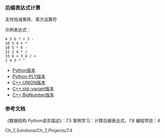 ### 后缀表达式计算

支持加减乘除、乘方运算符

示例表达式：

```
4 5 6 * + 3 -
10 5 4 + *
10 5 * 6 -
22 2 4 * /
33 6 + 3 4 / +
2 4 3 * ^
```

- [Python版本](python)
- [Python-PLY版本](python-ply)
- [C++ UNION版本](cxx)
- [C++ std::variant版本](cxx-variant)
- [C++ BigNumber版本](cxx-bignumber)

### 参考文档

《数据结构 Python语言描述》：7.5 案例学习：计算后缀表达式，7.8 编程项目：4

Ch_7_Solutions/Ch_7_Projects/7.4
